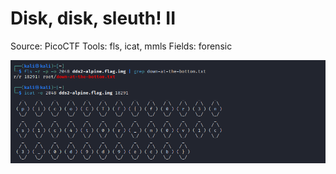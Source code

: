 # Disk, disk, sleuth! II

Source: PicoCTF
Tools: fls, icat, mmls
Fields: forensic

![Untitled](Untitled.png)